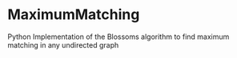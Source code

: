 # MaximumMatching
Python Implementation of the Blossoms algorithm to find maximum matching in any undirected graph
